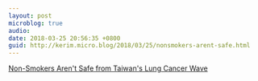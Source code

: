 ```yaml
---
layout: post
microblog: true
audio: 
date: 2018-03-25 20:56:35 +0800
guid: http://kerim.micro.blog/2018/03/25/nonsmokers-arent-safe.html
---
```

[Non-Smokers Aren't Safe from Taiwan's Lung Cancer Wave](https://international.thenewslens.com/article/91887)
